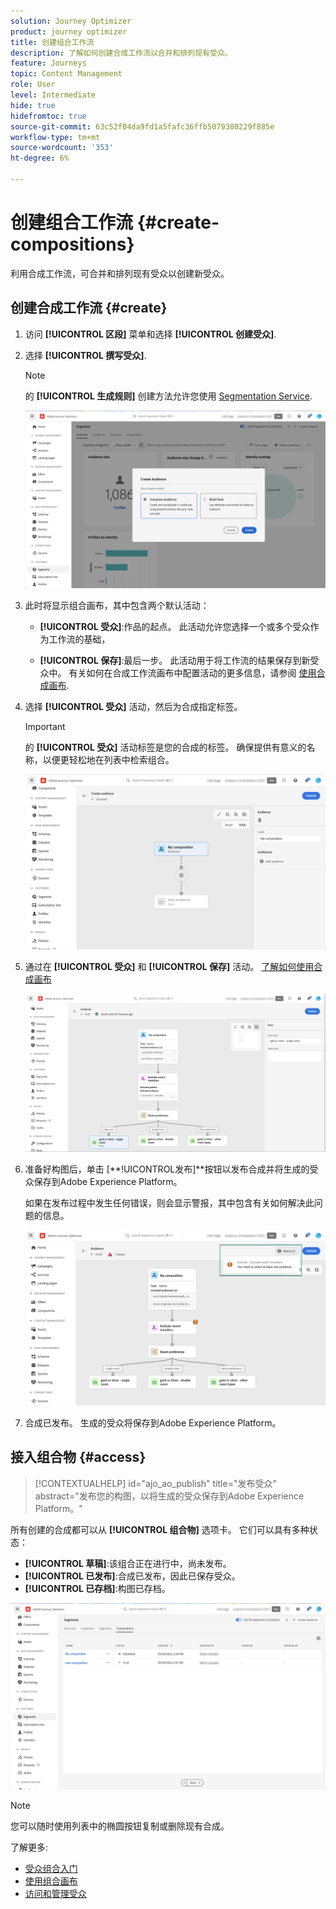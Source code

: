 ```yaml
---
solution: Journey Optimizer
product: journey optimizer
title: 创建组合工作流
description: 了解如何创建合成工作流以合并和排列现有受众。
feature: Journeys
topic: Content Management
role: User
level: Intermediate
hide: true
hidefromtoc: true
source-git-commit: 63c52f04da9fd1a5fafc36ffb5079380229f885e
workflow-type: tm+mt
source-wordcount: '353'
ht-degree: 6%

---
```


# 创建组合工作流 {#create-compositions}

利用合成工作流，可合并和排列现有受众以创建新受众。

## 创建合成工作流 {#create}

1. 访问 **[!UICONTROL 区段]** 菜单和选择 **[!UICONTROL 创建受众]**.

1. 选择 **[!UICONTROL 撰写受众]**.

   >[!NOTE]
   >
   >的 **[!UICONTROL 生成规则]** 创建方法允许您使用 [Segmentation Service](https://experienceleague.adobe.com/docs/experience-platform/segmentation/ui/overview.html).

   ![](assets/audiences-create.png)

1. 此时将显示组合画布，其中包含两个默认活动：

   * **[!UICONTROL 受众]**:作品的起点。 此活动允许您选择一个或多个受众作为工作流的基础，

   * **[!UICONTROL 保存]**:最后一步。 此活动用于将工作流的结果保存到新受众中。
   有关如何在合成工作流画布中配置活动的更多信息，请参阅 [使用合成画布](composition-canvas.md).

1. 选择 **[!UICONTROL 受众]** 活动，然后为合成指定标签。

   >[!IMPORTANT]
   >
   >的 **[!UICONTROL 受众]** 活动标签是您的合成的标签。 确保提供有意义的名称，以便更轻松地在列表中检索组合。

   ![](assets/audiences-new-composition.png)

1. 通过在 **[!UICONTROL 受众]** 和 **[!UICONTROL 保存]** 活动。 [了解如何使用合成画布](composition-canvas.md)

   ![](assets/audiences-publish.png)

1. 准备好构图后，单击 [**!UICONTROL发布]**按钮以发布合成并将生成的受众保存到Adobe Experience Platform。

   如果在发布过程中发生任何错误，则会显示警报，其中包含有关如何解决此问题的信息。

   ![](assets/audiences-alerts.png)

1. 合成已发布。 生成的受众将保存到Adobe Experience Platform。 <!-- and are ready to be targeted in Journey Optimizer campaigns. [Get started with campaigns](../campaigns/get-started-with-campaigns.md)-->

## 接入组合物 {#access}

>[!CONTEXTUALHELP]
>id="ajo_ao_publish"
>title="发布受众"
>abstract="发布您的构图，以将生成的受众保存到Adobe Experience Platform。"

所有创建的合成都可以从 **[!UICONTROL 组合物]** 选项卡。 它们可以具有多种状态：

* **[!UICONTROL 草稿]**:该组合正在进行中，尚未发布。
* **[!UICONTROL 已发布]**:合成已发布，因此已保存受众。 <!-- and are available for use.-->
* **[!UICONTROL 已存档]**:构图已存档。

![](assets/audiences-compositions.png)

>[!NOTE]
>
>您可以随时使用列表中的椭圆按钮复制或删除现有合成。

了解更多:

* [受众组合入门](get-started-audience-orchestration.md)
* [使用组合画布](composition-canvas.md)
* [访问和管理受众](access-audiences.md)
